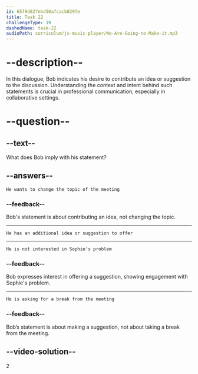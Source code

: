```yaml
---
id: 6579d827ebd50afcacb829fe
title: Task 22
challengeType: 19
dashedName: task-22
audioPath: curriculum/js-music-player/We-Are-Going-to-Make-it.mp3
---
```


<!--
AUDIO REFERENCE: 
Bob: "I'd like to suggest something as well."
-->

# --description--

In this dialogue, Bob indicates his desire to contribute an idea or suggestion to the discussion. Understanding the context and intent behind such statements is crucial in professional communication, especially in collaborative settings.

# --question--

## --text--

What does Bob imply with his statement?

## --answers--

`He wants to change the topic of the meeting`

### --feedback--

Bob's statement is about contributing an idea, not changing the topic.

---

`He has an additional idea or suggestion to offer`

---

`He is not interested in Sophie's problem`

### --feedback--

Bob expresses interest in offering a suggestion, showing engagement with Sophie's problem.

---

`He is asking for a break from the meeting`

### --feedback--

Bob’s statement is about making a suggestion, not about taking a break from the meeting.

## --video-solution--

2
